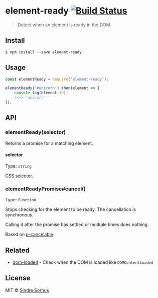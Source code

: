 # element-ready [![Build Status](https://travis-ci.org/sindresorhus/element-ready.svg?branch=master)](https://travis-ci.org/sindresorhus/element-ready)

> Detect when an element is ready in the DOM


## Install

```
$ npm install --save element-ready
```


## Usage

```js
const elementReady = require('element-ready');

elementReady('#unicorn').then(element => {
	console.log(element.id);
	//=> 'unicorn'
});
```


## API

### elementReady(selector)

Returns a promise for a matching element.

#### selector

Type: `string`

[CSS selector.](https://developer.mozilla.org/en-US/docs/Web/Guide/CSS/Getting_Started/Selectors)

### elementReadyPromise#cancel()

Type: `Function`

Stops checking for the element to be ready. The cancellation is synchronous.

Calling it after the promise has settled or multiple times does nothing.

Based on [p-cancelable](https://github.com/sindresorhus/p-cancelable).


## Related

- [dom-loaded](https://github.com/sindresorhus/dom-loaded) - Check when the DOM is loaded like `DOMContentLoaded`


## License

MIT © [Sindre Sorhus](https://sindresorhus.com)

